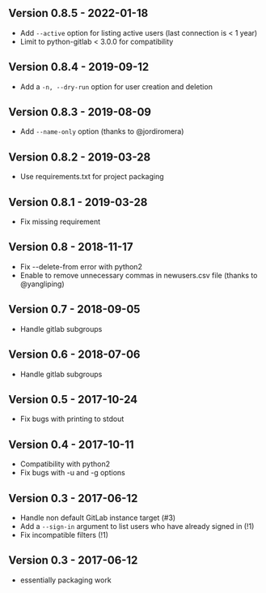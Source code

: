 ## Version 0.8.5 - 2022-01-18

- Add `--active` option for listing active users (last connection is < 1 year)
- Limit to python-gitlab < 3.0.0 for compatibility

## Version 0.8.4 - 2019-09-12

- Add a `-n, --dry-run` option for user creation and deletion

## Version 0.8.3 - 2019-08-09

- Add `--name-only` option (thanks to @jordiromera)

## Version 0.8.2 - 2019-03-28

- Use requirements.txt for project packaging

## Version 0.8.1 - 2019-03-28

- Fix missing requirement

## Version 0.8 - 2018-11-17

- Fix --delete-from error with python2
- Enable to remove unnecessary commas in newusers.csv file (thanks to @yangliping)

## Version 0.7 - 2018-09-05

- Handle gitlab subgroups

## Version 0.6 - 2018-07-06

- Handle gitlab subgroups

## Version 0.5 - 2017-10-24

- Fix bugs with printing to stdout

## Version 0.4 - 2017-10-11

- Compatibility with python2
- Fix bugs with -u and -g options

## Version 0.3 - 2017-06-12

- Handle non default GitLab instance target (#3)
- Add a `--sign-in` argument to list users who have already signed in (!1)
- Fix incompatible filters (!1)

## Version 0.3 - 2017-06-12

- essentially packaging work
